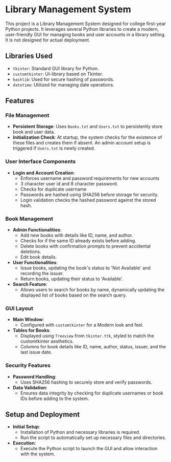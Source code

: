 # Library Management System
 
 This project is a Library Management System designed for college first-year Python projects. It leverages several Python libraries to create a modern, user-friendly GUI for managing books and user accounts in a library setting. It is not designed for actual deployment.
 
 ## Libraries Used
 
 -   `tkinter`: Standard GUI library for Python.
 -   `customtkinter`: UI-library based on Tkinter.
 -   `hashlib`: Used for secure hashing of passwords.
 -   `datetime`: Utilized for managing date operations.
 
 ## Features
 
 ### File Management
 
 -   **Persistent Storage**: Uses `Books.txt` and `Users.txt` to persistently store book and user data.
 -   **Initialization Check**: At startup, the system checks for the existence of these files and creates them if absent. An admin account setup is triggered if `Users.txt` is newly created.
 
 ### User Interface Components
 
 -   **Login and Account Creation**:
     -   Enforces username and password requirements for new accounts 
        - 3 character user id and 8 character password.
        - Checks for duplicate username
     -   Passwords are hashed using SHA256 before storage for security.
     -   Login validation checks the hashed password against the stored hash.
 
 ### Book Management
 
 -   **Admin Functionalities**:
     -   Add new books with details like ID, name, and author.
        - Checks for if the same ID already exists before adding.
     -   Delete books with confirmation prompts to prevent accidental deletions.
     -   Edit book details.
 -   **User Functionalities**:
     -   Issue books, updating the book's status to 'Not Available' and recording the issuer.
     -   Return books, updating their status to 'Available'.
 -   **Search Feature**:
     -   Allows users to search for books by name, dynamically updating the displayed list of books based on the search query.
 
 ### GUI Layout
 
 -   **Main Window**:
     -   Configured with `customtkinter` for a Modern look and feel.
 -   **Tables for Books**:
     -   Displayed using `Treeview` from `tkinter.ttk`, styled to match the customtkinter aesthetics.
     -   Columns for book details like ID, name, author, status, issuer, and the last issue date.
 
 ### Security Features
 
 -   **Password Handling**:
     -   Uses SHA256 hashing to securely store and verify passwords.
 -   **Data Validation**:
     -   Ensures data integrity by checking for duplicate usernames or book IDs before adding to the system.
 
 ## Setup and Deployment
 
 -   **Initial Setup**:
     -   Installation of Python and necessary libraries is required.
     -   Run the script to automatically set up necessary files and directories.
 -   **Execution**:
     -   Execute the Python script to launch the GUI and allow interaction with the system.